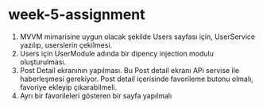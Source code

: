 # week-5-assignment
1. MVVM mimarisine uygun olacak şekilde Users sayfası için, UserService
yazılıp, userslerin çekilmesi.
2. Users için UserModule adında bir dipency injection modulu
oluşturulması.
3. Post Detail ekranının yapılması. Bu Post detail ekranı APi servise ile
haberleşmesi gerekiyor. Post detail içerisinde favorileme butonu
olmalı, favoriye ekleyip çıkarabilmeli.
4. Ayrı bir favorileleri gösteren bir sayfa yapılmalı
